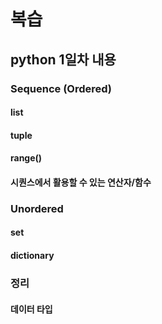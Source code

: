 # 복습

## python 1일차 내용

### Sequence (Ordered)

#### list

#### tuple

#### range()

#### 시퀀스에서 활용할 수 있는 연산자/함수

### Unordered

#### set

#### dictionary

### 정리

#### 데이터 타입

